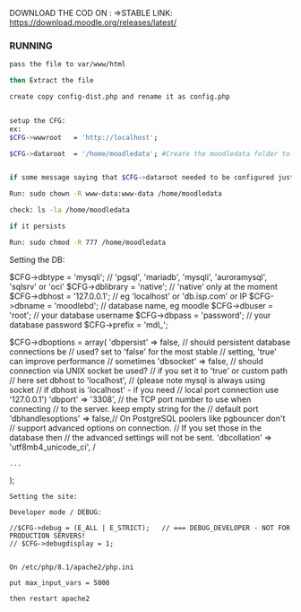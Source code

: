 DOWNLOAD THE COD ON :
=>STABLE
LINK:
https://download.moodle.org/releases/latest/

### RUNNING
```sh
pass the file to var/www/html

then Extract the file

create copy config-dist.php and rename it as config.php


setup the CFG:
ex:
$CFG->wwwroot   = 'http://localhost'; 

$CFG->dataroot  = '/home/moodledata'; #Create the moodledata folder to store some  uploads...


if some message saying that $CFG->dataroot needed to be configured just run the data-www permission

Run: sudo chown -R www-data:www-data /home/moodledata

check: ls -la /home/moodledata

if it persists

Run: sudo chmod -R 777 /home/moodledata


```
Setting the DB:

$CFG->dbtype    = 'mysqli';      // 'pgsql', 'mariadb', 'mysqli', 'auroramysql', 'sqlsrv' or 'oci'
$CFG->dblibrary = 'native';     // 'native' only at the moment
$CFG->dbhost    = '127.0.0.1';  // eg 'localhost' or 'db.isp.com' or IP
$CFG->dbname    = 'moodlebd';     // database name, eg moodle
$CFG->dbuser    = 'root';   // your database username
$CFG->dbpass    = 'password';   // your database password
$CFG->prefix    = 'mdl_';  


$CFG->dboptions = array(
    'dbpersist' => false,       // should persistent database connections be
                                //  used? set to 'false' for the most stable
                                //  setting, 'true' can improve performance
                                //  sometimes
    'dbsocket'  => false,       // should connection via UNIX socket be used?
                                //  if you set it to 'true' or custom path
                                //  here set dbhost to 'localhost',
                                //  (please note mysql is always using socket
                                //  if dbhost is 'localhost' - if you need
                                //  local port connection use '127.0.0.1')
    'dbport'    => '3308',          // the TCP port number to use when connecting
                                //  to the server. keep empty string for the
                                //  default port
    'dbhandlesoptions' => false,// On PostgreSQL poolers like pgbouncer don't
                                // support advanced options on connection.
                                // If you set those in the database then
                                // the advanced settings will not be sent.
    'dbcollation' => 'utf8mb4_unicode_ci', /

    ...
);

```
Setting the site:

Developer mode / DEBUG:

//$CFG->debug = (E_ALL | E_STRICT);   // === DEBUG_DEVELOPER - NOT FOR PRODUCTION SERVERS!
// $CFG->debugdisplay = 1;      


On /etc/php/8.1/apache2/php.ini 

put max_input_vars = 5000

then restart apache2
